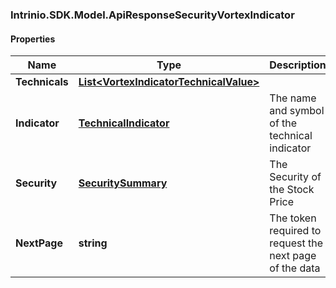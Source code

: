 ### Intrinio.SDK.Model.ApiResponseSecurityVortexIndicator
#### Properties

Name | Type | Description | Notes
------------ | ------------- | ------------- | -------------
**Technicals** | [**List&lt;VortexIndicatorTechnicalValue&gt;**](VortexIndicatorTechnicalValue.md) |  | [optional] 
**Indicator** | [**TechnicalIndicator**](TechnicalIndicator.md) | The name and symbol of the technical indicator | [optional] 
**Security** | [**SecuritySummary**](SecuritySummary.md) | The Security of the Stock Price | [optional] 
**NextPage** | **string** | The token required to request the next page of the data | [optional] 

